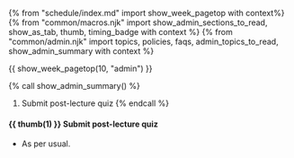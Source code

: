 {% from "schedule/index.md" import show_week_pagetop with context%}
{% from "common/macros.njk" import show_admin_sections_to_read, show_as_tab, thumb, timing_badge with context %}
{% from "common/admin.njk" import topics, policies, faqs, admin_topics_to_read, show_admin_summary with context %}

{{ show_week_pagetop(10, "admin") }}

{% call show_admin_summary() %}
1. Submit post-lecture quiz
{% endcall %}

<div id="additional">

#### {{ thumb(1) }} Submit post-lecture quiz

* As per usual.
</div>
